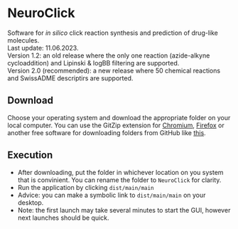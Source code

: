 # NeuroClick
Software for *in silico* click reaction synthesis and prediction of drug-like molecules.  
Last update: 11.06.2023.   
Version 1.2: an old release where the only one reaction (azide-alkyne cycloaddition) and Lipinski & logBB filtering are supported.  
Version 2.0 (recommended): a new release where 50 chemical reactions and SwissADME descriptirs are supported.

## Download
Choose your operating system and download the appropriate folder on your local computer. You can use the GitZip extension for [Chromium](https://chrome.google.com/webstore/detail/gitzip-for-github/ffabmkklhbepgcgfonabamgnfafbdlkn), [Firefox](https://addons.mozilla.org/ru/firefox/addon/gitzip/) or another free software for downloading folders from GitHub like [this](https://download-directory.github.io/).

## Execution
- After downloading, put the folder in whichever location on you system that is convinient. You can rename the folder to `NeuroClick` for clarity.  
- Run the application by clicking `dist/main/main`
- Advice: you can make a symbolic link to `dist/main/main` on your desktop.   
- Note: the first launch may take several minutes to start the GUI, however next launches should be quick.
